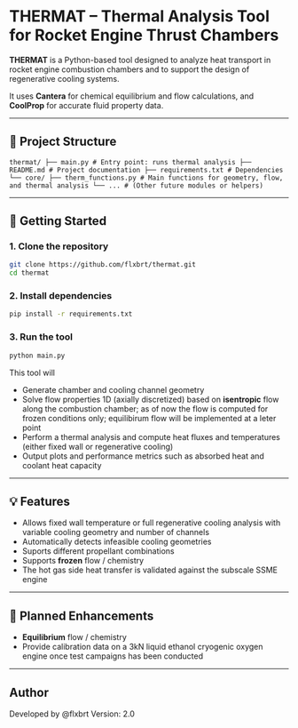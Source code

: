 # THERMAT – Thermal Analysis Tool for Rocket Engine Thrust Chambers

**THERMAT** is a Python-based tool designed to analyze heat transport in rocket engine combustion chambers and to support the design of regenerative cooling systems. 

It uses **Cantera** for chemical equilibrium and flow calculations, and **CoolProp** for accurate fluid property data.

---

## 📁 Project Structure

```plaintext
thermat/ ├── main.py # Entry point: runs thermal analysis ├── README.md # Project documentation ├── requirements.txt # Dependencies └── core/ ├── therm_functions.py # Main functions for geometry, flow, and thermal analysis └── ... # (Other future modules or helpers)
```

---

## 🛫 Getting Started

### 1. Clone the repository

```bash
git clone https://github.com/flxbrt/thermat.git
cd thermat
```

### 2. Install dependencies

```bash
pip install -r requirements.txt
```

### 3. Run the tool
```bash
python main.py
```

This tool will
- Generate chamber and cooling channel geometry
- Solve flow properties 1D (axially discretized) based on **isentropic** flow along the combustion chamber; as of now the flow is computed for frozen conditions only; equilibirum flow will be implemented at a leter point
- Perform a thermal analysis and compute heat fluxes and temperatures (either fixed wall or regenerative cooling)
- Output plots and performance metrics such as absorbed heat and coolant heat capacity

---

## 💡 Features
- Allows fixed wall temperature or full regenerative cooling analysis with variable cooling geometry and number of channels
- Automatically detects infeasible cooling geometries
- Suports different propellant combinations
- Supports **frozen** flow / chemistry
- The hot gas side heat transfer is validated against the subscale SSME engine

---

## 🚀 Planned Enhancements
- **Equilibrium** flow / chemistry
- Provide calibration data on a 3kN liquid ethanol cryogenic oxygen engine once test campaigns has been conducted

---

## Author
Developed by @flxbrt
Version: 2.0